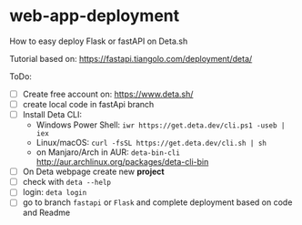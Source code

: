 # web-app-deployment
How to easy deploy Flask or fastAPI on Deta.sh

Tutorial based on: https://fastapi.tiangolo.com/deployment/deta/

ToDo:
- [ ] Create free account on: https://www.deta.sh/
- [ ] create local code in fastApi branch
- [ ] Install Deta CLI:
  - Windows Power Shell: `iwr https://get.deta.dev/cli.ps1 -useb | iex`
  - Linux/macOS: `curl -fsSL https://get.deta.dev/cli.sh | sh`
  - on Manjaro/Arch in AUR: `deta-bin-cli` http://aur.archlinux.org/packages/deta-cli-bin
- [ ] On Deta webpage create new **project** 
- [ ] check with `deta --help`
- [ ] login: `deta login`
- [ ] go to branch `fastapi` or `Flask` and complete deployment based on code and Readme
